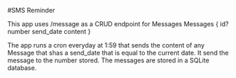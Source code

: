 #SMS Reminder

This app uses /message as a CRUD endpoint for Messages
Messages {
    id? 
    number
    send_date
    content 
}

The app runs a cron everyday at 1:59 that sends the content of any Message that shas a send_date that is equal to the current date. It send the message to the number stored. 
The messages are stored in a SQLite database. 

